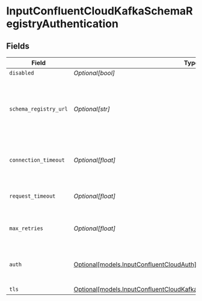 # InputConfluentCloudKafkaSchemaRegistryAuthentication


## Fields

| Field                                                                                                                                                    | Type                                                                                                                                                     | Required                                                                                                                                                 | Description                                                                                                                                              |
| -------------------------------------------------------------------------------------------------------------------------------------------------------- | -------------------------------------------------------------------------------------------------------------------------------------------------------- | -------------------------------------------------------------------------------------------------------------------------------------------------------- | -------------------------------------------------------------------------------------------------------------------------------------------------------- |
| `disabled`                                                                                                                                               | *Optional[bool]*                                                                                                                                         | :heavy_minus_sign:                                                                                                                                       | N/A                                                                                                                                                      |
| `schema_registry_url`                                                                                                                                    | *Optional[str]*                                                                                                                                          | :heavy_minus_sign:                                                                                                                                       | URL for accessing the Confluent Schema Registry. Example: http://localhost:8081. To connect over TLS, use https instead of http.                         |
| `connection_timeout`                                                                                                                                     | *Optional[float]*                                                                                                                                        | :heavy_minus_sign:                                                                                                                                       | Maximum time to wait for a Schema Registry connection to complete successfully                                                                           |
| `request_timeout`                                                                                                                                        | *Optional[float]*                                                                                                                                        | :heavy_minus_sign:                                                                                                                                       | Maximum time to wait for the Schema Registry to respond to a request                                                                                     |
| `max_retries`                                                                                                                                            | *Optional[float]*                                                                                                                                        | :heavy_minus_sign:                                                                                                                                       | Maximum number of times to try fetching schemas from the Schema Registry                                                                                 |
| `auth`                                                                                                                                                   | [Optional[models.InputConfluentCloudAuth]](../models/inputconfluentcloudauth.md)                                                                         | :heavy_minus_sign:                                                                                                                                       | Credentials to use when authenticating with the schema registry using basic HTTP authentication                                                          |
| `tls`                                                                                                                                                    | [Optional[models.InputConfluentCloudKafkaSchemaRegistryTLSSettingsClientSide]](../models/inputconfluentcloudkafkaschemaregistrytlssettingsclientside.md) | :heavy_minus_sign:                                                                                                                                       | N/A                                                                                                                                                      |